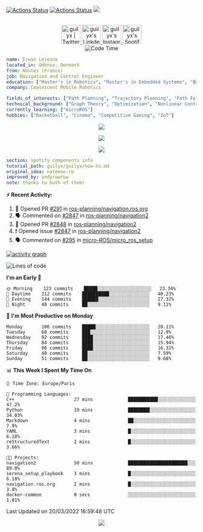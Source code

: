 [![Actions Status](https://github.com/guilyx/guilyx/workflows/wakatime-stats/badge.svg)](https://github.com/guilyx/guilyx/actions)
[![Actions Status](https://github.com/guilyx/guilyx/workflows/update-gh-activity/badge.svg)](https://github.com/guilyx/guilyx/actions)
![](https://visitor-badge.glitch.me/badge?page_id=guilyx.guilyx)

<p align="center">
<br/>
<a href="https://twitter.com/spida_rwin">
  <img alt="guilyx | Twitter" width="50px" src="https://user-images.githubusercontent.com/43545812/144034996-602b144a-16e1-41cc-99e7-c6040b20dcaf.png"/>
</a>
<a href="https://www.linkedin.com/in/erwinlejeune-lkn">
  <img alt="guilyx's LinkdeIN" width="50px" src="https://user-images.githubusercontent.com/43545812/144035037-0f415fc7-9f96-4517-a370-ccc6e78a714b.png" />
</a>
<a href="https://www.instagram.com/spid_erwin">
  <img alt="guilyx's Instagram" width="50px" src="https://user-images.githubusercontent.com/43545812/144035088-0dfb165f-8fe0-4d13-896c-876c29d2b128.png" />
</a>
<a href="https://open.spotify.com/user/11147618695?si=zZFn6uAGRLyoU02lsG50GA">
  <img alt="guilyx's Spotify" width="50px" src="https://user-images.githubusercontent.com/43545812/144035120-1ad5169b-91c7-4078-bef9-6a82c733f373.png" />
</a>
<br>
<img alt="Code Time" src="https://img.shields.io/endpoint?style=flat&url=https://codetime-api.datreks.com/badge/1615?logoColor=white%26project=%26recentMS=0%26showProject=false" />
</p>

```yaml
name: Erwin Lejeune
located_in: Odense, Denmark
from: Nantes (France)
job: Navigation and Control Engineer
education: ["Master's in Robotics", "Master's in Embedded Systems", "Bachelor's in Electronics"]
company: Coalescent Mobile Robotics

fields_of_interests: ["Path Planning", "Trajectory Planning", "Path Following", "Behaviour Planning", "Localization", "Sensor Fusion", "Embedded Systems"]
technical_background: ["Graph Theory", "Optimization", "Nonlinear Control", "Real-Time Systems", "Automated Planning"]
currently_learning: ["microROS"]
hobbies: ["Basketball", "Cinema", "Competitive Gaming", "IoT"]
```

<p align="center">
  <img alig src="https://github-profile-trophy.vercel.app/?username=guilyx&column=6&rank=SSS,SS,S,AAA,AA,A,B,C" />
</p>

<p align="center">
  <a href="https://spotify-github-profile.vercel.app/api/view?uid=11147618695&redirect=true">
    <img src="https://spotify-github-profile.vercel.app/api/view?uid=11147618695&cover_image=true&theme=default&bar_color=e3e3e3&bar_color_cover=true">
  </a>
</p>

<p align="center">
  <img src="https://guilyx.vercel.app/api/top-played">
</p>
 
```yaml
section: spotify components info
tutorial_path: guilyx/guilyx/how-to.md
original_idea: natemoo-re
improved_by: andyruwruw
note: thanks to both of them!
```


**:zap: Recent Activity:**

<!--START_SECTION:activity-->
1. 💪 Opened PR [#291](https://github.com/ros-planning/navigation.ros.org/pull/291) in [ros-planning/navigation.ros.org](https://github.com/ros-planning/navigation.ros.org)
2. 🗣 Commented on [#2847](https://github.com/ros-planning/navigation2/issues/2847) in [ros-planning/navigation2](https://github.com/ros-planning/navigation2)
3. 💪 Opened PR [#2848](https://github.com/ros-planning/navigation2/pull/2848) in [ros-planning/navigation2](https://github.com/ros-planning/navigation2)
4. ❗️ Opened issue [#2847](https://github.com/ros-planning/navigation2/issues/2847) in [ros-planning/navigation2](https://github.com/ros-planning/navigation2)
5. 🗣 Commented on [#295](https://github.com/micro-ROS/micro_ros_setup/issues/295) in [micro-ROS/micro_ros_setup](https://github.com/micro-ROS/micro_ros_setup)
<!--END_SECTION:activity-->

[![activity graph](https://activity-graph.herokuapp.com/graph?username=guilyx&custom_title=Erwin's%20activity%20graph&theme=github-light&hide_border=true)](https://github.com/ashutosh00710/github-readme-activity-graph)

<!--START_SECTION:waka-->
![Lines of code](https://img.shields.io/badge/From%20Hello%20World%20I%27ve%20Written-291%20Thousand%20lines%20of%20code-blue)

**I'm an Early 🐤** 

```text
🌞 Morning    123 commits    █████░░░░░░░░░░░░░░░░░░░░   23.34% 
🌆 Daytime    212 commits    ██████████░░░░░░░░░░░░░░░   40.23% 
🌃 Evening    144 commits    ██████░░░░░░░░░░░░░░░░░░░   27.32% 
🌙 Night      48 commits     ██░░░░░░░░░░░░░░░░░░░░░░░   9.11%

```
📅 **I'm Most Productive on Monday** 

```text
Monday       106 commits    █████░░░░░░░░░░░░░░░░░░░░   20.11% 
Tuesday      68 commits     ███░░░░░░░░░░░░░░░░░░░░░░   12.9% 
Wednesday    92 commits     ████░░░░░░░░░░░░░░░░░░░░░   17.46% 
Thursday     84 commits     ████░░░░░░░░░░░░░░░░░░░░░   15.94% 
Friday       86 commits     ████░░░░░░░░░░░░░░░░░░░░░   16.32% 
Saturday     40 commits     ██░░░░░░░░░░░░░░░░░░░░░░░   7.59% 
Sunday       51 commits     ██░░░░░░░░░░░░░░░░░░░░░░░   9.68%

```


📊 **This Week I Spent My Time On** 

```text
⌚︎ Time Zone: Europe/Paris

💬 Programming Languages: 
C++                      27 mins             ███████████░░░░░░░░░░░░░░   47.2% 
Python                   19 mins             ████████░░░░░░░░░░░░░░░░░   34.03% 
Markdown                 4 mins              ██░░░░░░░░░░░░░░░░░░░░░░░   7.9% 
YAML                     3 mins              █░░░░░░░░░░░░░░░░░░░░░░░░   6.18% 
reStructuredText         2 mins              █░░░░░░░░░░░░░░░░░░░░░░░░   3.66%

🐱‍💻 Projects: 
navigation2              50 mins             ██████████████████████░░░   89.0% 
serena_setup_playbook    3 mins              █░░░░░░░░░░░░░░░░░░░░░░░░   6.18% 
navigation.ros.org       2 mins              █░░░░░░░░░░░░░░░░░░░░░░░░   3.8% 
docker-common            0 secs              ░░░░░░░░░░░░░░░░░░░░░░░░░   1.01%

```


 Last Updated on 20/03/2022 16:59:48 UTC
<!--END_SECTION:waka-->

<p align="center">
  <img src="https://capsule-render.vercel.app/api?type=waving&color=gradient&height=60&section=footer"/>
</p>

